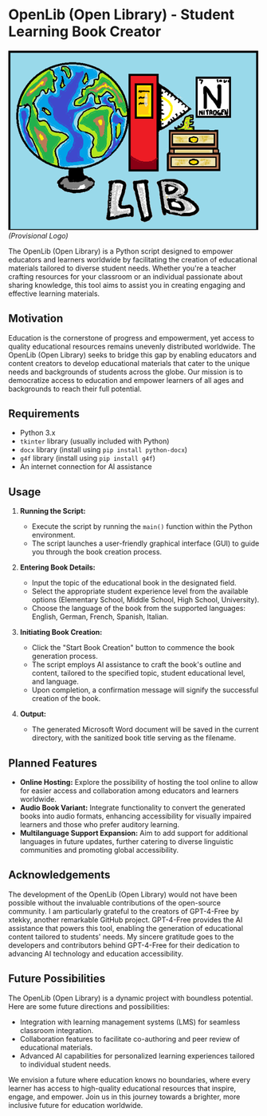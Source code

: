 # OpenLib (Open Library) - Student Learning Book Creator

![OpenLib Logo](OpenLib/OpenLib.png)
*(Provisional Logo)*

The OpenLib (Open Library) is a Python script designed to empower educators and learners worldwide by facilitating the creation of educational materials tailored to diverse student needs. Whether you're a teacher crafting resources for your classroom or an individual passionate about sharing knowledge, this tool aims to assist you in creating engaging and effective learning materials.

## Motivation

Education is the cornerstone of progress and empowerment, yet access to quality educational resources remains unevenly distributed worldwide. The OpenLib (Open Library) seeks to bridge this gap by enabling educators and content creators to develop educational materials that cater to the unique needs and backgrounds of students across the globe. Our mission is to democratize access to education and empower learners of all ages and backgrounds to reach their full potential.

## Requirements

- Python 3.x
- `tkinter` library (usually included with Python)
- `docx` library (install using `pip install python-docx`)
- `g4f` library (install using `pip install g4f`)
- An internet connection for AI assistance

## Usage

1. **Running the Script:**
   - Execute the script by running the `main()` function within the Python environment.
   - The script launches a user-friendly graphical interface (GUI) to guide you through the book creation process.

2. **Entering Book Details:**
   - Input the topic of the educational book in the designated field.
   - Select the appropriate student experience level from the available options (Elementary School, Middle School, High School, University).
   - Choose the language of the book from the supported languages: English, German, French, Spanish, Italian.

3. **Initiating Book Creation:**
   - Click the "Start Book Creation" button to commence the book generation process.
   - The script employs AI assistance to craft the book's outline and content, tailored to the specified topic, student educational level, and language.
   - Upon completion, a confirmation message will signify the successful creation of the book.

4. **Output:**
   - The generated Microsoft Word document will be saved in the current directory, with the sanitized book title serving as the filename.

## Planned Features

- **Online Hosting:** Explore the possibility of hosting the tool online to allow for easier access and collaboration among educators and learners worldwide.
- **Audio Book Variant:** Integrate functionality to convert the generated books into audio formats, enhancing accessibility for visually impaired learners and those who prefer auditory learning.
- **Multilanguage Support Expansion:** Aim to add support for additional languages in future updates, further catering to diverse linguistic communities and promoting global accessibility.

## Acknowledgements

The development of the OpenLib (Open Library) would not have been possible without the invaluable contributions of the open-source community. I am particularly grateful to the creators of GPT-4-Free by xtekky, another remarkable GitHub project. GPT-4-Free provides the AI assistance that powers this tool, enabling the generation of educational content tailored to students' needs. My sincere gratitude goes to the developers and contributors behind GPT-4-Free for their dedication to advancing AI technology and education accessibility.

## Future Possibilities

The OpenLib (Open Library) is a dynamic project with boundless potential. Here are some future directions and possibilities:
- Integration with learning management systems (LMS) for seamless classroom integration.
- Collaboration features to facilitate co-authoring and peer review of educational materials.
- Advanced AI capabilities for personalized learning experiences tailored to individual student needs.

We envision a future where education knows no boundaries, where every learner has access to high-quality educational resources that inspire, engage, and empower. Join us in this journey towards a brighter, more inclusive future for education worldwide.
